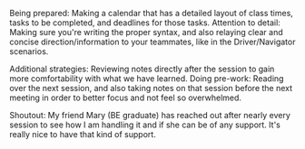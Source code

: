 Being prepared: Making a calendar that has a detailed layout of class times, tasks to be completed, and deadlines for those tasks.
Attention to detail: Making sure you're writing the proper syntax, and also relaying clear and concise direction/information to your teammates, like in the Driver/Navigator scenarios.

Additional strategies:
Reviewing notes directly after the session to gain more comfortability with what we have learned.
Doing pre-work: Reading over the next session, and also taking notes on that session before the next meeting in order to better focus and not feel so overwhelmed.

Shoutout: My friend Mary (BE graduate) has reached out after nearly every session to see how I am handling it and if she can be of any support. It's really nice to have that kind of support.
